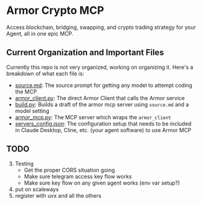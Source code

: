 # Armor Crypto MCP
Access blockchain, bridging, swapping, and crypto trading strategy for your Agent, all in one epic MCP.

## Current Organization and Important Files
Currently this repo is not very organized, working on organizing it. Here's a breakdown of what each file is:
- [source.md](source.md): The source prompt for getting any model to attempt coding the MCP
- [armor_client.py](armor_client.py): The direct Armor Client that calls the Armor service
- [build.py](build.py): Builds a draft of the armor mcp server using `source.md` and a model setting
- [armor_mcp.py](armor_mcp.py): The MCP server which wraps the `armor_client`
- [servers_config.json](servers_config.json): The configuration setup that needs to be included in Claude Desktop, Cline, etc. (your agent software) to use Armor MCP
 
## TODO
3. Testing
    - Get the proper CORS situation going
    - Make sure telegram access key flow works
    - Make sure key flow on any given agent works (env var setup?)
4. put on scaleways
5. register with uvx and all the others

